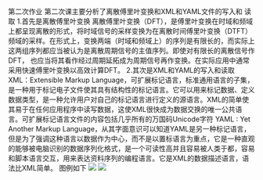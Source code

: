 第二次作业
第二次课主要分析了离散傅里叶变换和XML和YAML文件的写入和
读取
1.首先是离散傅里叶变换
离散傅里叶变换（DFT），是傅里叶变换在时域和频域上都呈现离散的形式，将时域信号的采样变换为在离散时间傅里叶变换（DTFT）频域的采样。在形式上，变换两端（时域和频域上）的序列是有限长的，而实际上这两组序列都应当被认为是离散周期信号的主值序列。即使对有限长的离散信号作DFT，
也应当将其看作经过周期延拓成为周期信号再作变换。在实际应用中通常采用快速傅里叶变换以高效计算DFT。
2.其次是XML和YAML的写入和读取
XML：Extensible Markup Language，可扩展标记语言，标准通用语言的子集，是一种用于标记电子文件使其具有结构性的标记语言。它可以用来标记数据、定义数据类型，是一种允许用户对自己的标记语言进行定义的源语言。XML的简单使其易于在任何应用程序中读写数据，这使XML很快成为数据交换的唯一公共语言。可扩展标记语言文件的内容包括几乎所有的万国码Unicode字符 
YAML : Yet Another Markup Language，从其字面意识可以知道YAML是另一种标记语言，但是为了强调这种语言以数据作为中心，而不是以置标语言为重点，它是一种直观的能够被电脑识别的数据序列化格式，是一个可读性高并且容易被人类于都，容易和脚本语言交互，用来表达资料序列的编程语言。它是XML的数据描述语言，语法比XML简单。
图例如下
![](12.jpg)
![](13.jpg)
